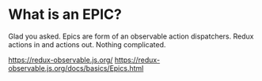 # What is an EPIC?
Glad you asked. Epics are form of an observable action dispatchers. 
Redux actions in and actions out. Nothing complicated.

https://redux-observable.js.org/
https://redux-observable.js.org/docs/basics/Epics.html
